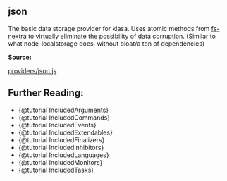 ## json

The basic data storage provider for klasa. Uses atomic methods from [fs-nextra](https://fs-nextra.js.org) to virtually eliminate the possibility of data corruption. (Similar to what node-localstorage does, without bloat/a ton of dependencies)

**Source:**

[providers/json.js](https://github.com/dirigeants/klasa/blob/master/src/providers/json.js)

## Further Reading:

- {@tutorial IncludedArguments}
- {@tutorial IncludedCommands}
- {@tutorial IncludedEvents}
- {@tutorial IncludedExtendables}
- {@tutorial IncludedFinalizers}
- {@tutorial IncludedInhibitors}
- {@tutorial IncludedLanguages}
- {@tutorial IncludedMonitors}
- {@tutorial IncludedTasks}
